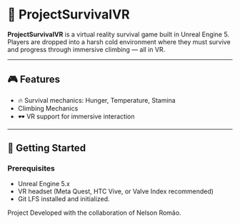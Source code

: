 # 🧊 ProjectSurvivalVR

**ProjectSurvivalVR** is a virtual reality survival game built in Unreal Engine 5. Players are dropped into a harsh cold environment where they must survive and progress through immersive climbing — all in VR.

---

## 🎮 Features

- 🔥 Survival mechanics: Hunger, Temperature, Stamina
- Climbing Mechanics
- 🕶️ VR support for immersive interaction

---

## 🚀 Getting Started

### Prerequisites

- Unreal Engine 5.x
- VR headset (Meta Quest, HTC Vive, or Valve Index recommended)
- Git LFS installed and initialized.


Project Developed with the collaboration of Nelson Romão.

